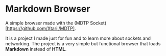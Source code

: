 # Markdown Browser

A simple browser made with the (MDTP Socket)[https://github.com/Xtarii/MDTP].

It is a project I made just for fun and to learn more about sockets and networking.
The project is a very simple but functional browser that loads
**Markdown** instead of **HTML**.
